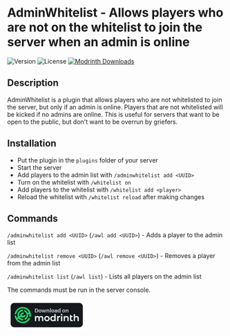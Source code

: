 # AdminWhitelist - Allows players who are not on the whitelist to join the server when an admin is online

![Version](https://img.shields.io/github/v/release/LakyLuc/AdminWhitelist?style=flat-square)
![License](https://img.shields.io/badge/license-AGPL%20v3-yellow?style=flat-square)
[![Modrinth Downloads](https://img.shields.io/modrinth/dt/iSCYGGiW?style=flat-square)](https://modrinth.com/plugin/adminwhitelist)

## Description
AdminWhitelist is a plugin that allows players who are not whitelisted to join the server, but only if an admin is online.
Players that are not whitelisted will be kicked if no admins are online.
This is useful for servers that want to be open to the public, but don't want to be overrun by griefers.

## Installation
- Put the plugin in the `plugins` folder of your server
- Start the server
- Add players to the admin list with `/adminwhitelist add <UUID>`
- Turn on the whitelist with `/whitelist on`
- Add players to the whitelist with `/whitelist add <player>`
- Reload the whitelist with `/whitelist reload` after making changes

## Commands
`/adminwhitelist add <UUID>` (`/awl add <UUID>`) - Adds a player to the admin list

`/adminwhitelist remove <UUID>` (`/awl remove <UUID>`) - Removes a player from the admin list

`/adminwhitelist list` (`/awl list`) - Lists all players on the admin list

The commands must be run in the server console.

[![Modrinth](modrinth.png)](https://modrinth.com/plugin/adminwhitelist)